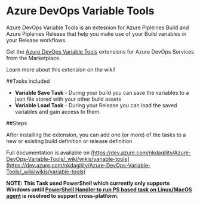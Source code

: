 # Azure DevOps Variable Tools

Azure DevOps Variable Tools is an extesnion for Azure Pipleines Build and Azure Pipleines Release that help you make use of your Build variables in your Release workflows.

Get the [Azure DevOps Variable Tools](https://marketplace.visualstudio.com/items?itemName=nkdagility.variablehydration) extensions for Azure DevOps Services from the Marketplace.

Learn more about this extension on the wiki!

##Tasks included

- **Variable Save Task** - During your build you can save the variables to a json file stored with your other build assets
- **Variable Load Task** - During your Release you can load the saved variables and gain access to them.

##Steps

After installing the extension, you can add one (or more) of the tasks to a new or existing build definition or release definition

Full documentation is available on [https://dev.azure.com/nkdagility/Azure-DevOps-Variable-Tools/_wiki/wikis/variable-tools](https://dev.azure.com/nkdagility/Azure-DevOps-Variable-Tools/_wiki/wikis/variable-tools)

**NOTE: This Task used PowerShell which currently only supports Windows untill [PowerShell Handler to run PS based task on Linux/MacOS agent](https://github.com/Microsoft/vsts-task-lib/issues/314) is resolved to support cross-platform.**
